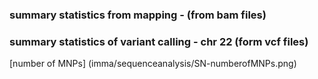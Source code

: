 ### summary statistics from mapping - (from bam files) 


### summary statistics of variant calling - chr 22 (form vcf files)   

 [number of MNPs] (imma/sequenceanalysis/SN-numberofMNPs.png) 
